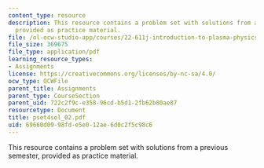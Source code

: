 ```yaml
---
content_type: resource
description: This resource contains a problem set with solutions from a previous semester,
  provided as practice material.
file: /ol-ocw-studio-app/courses/22-611j-introduction-to-plasma-physics-i-fall-2006/69660d0998fde5e012ae6d0c2f5c98c6_pset4sol_02.pdf
file_size: 369675
file_type: application/pdf
learning_resource_types:
- Assignments
license: https://creativecommons.org/licenses/by-nc-sa/4.0/
ocw_type: OCWFile
parent_title: Assignments
parent_type: CourseSection
parent_uid: 722c2f9c-e358-96cd-b5d1-2fb62b80ae87
resourcetype: Document
title: pset4sol_02.pdf
uid: 69660d09-98fd-e5e0-12ae-6d0c2f5c98c6
---
```

This resource contains a problem set with solutions from a previous semester, provided as practice material.